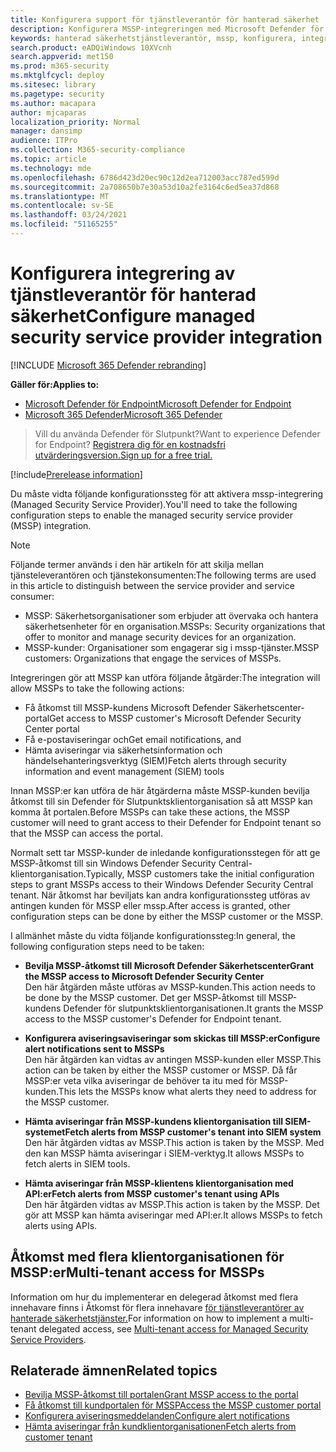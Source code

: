 ```yaml
---
title: Konfigurera support för tjänstleverantör för hanterad säkerhet
description: Konfigurera MSSP-integreringen med Microsoft Defender för slutpunkten genom att vidta nödvändiga åtgärder
keywords: hanterad säkerhetstjänstleverantör, mssp, konfigurera, integrering
search.product: eADQiWindows 10XVcnh
search.appverid: met150
ms.prod: m365-security
ms.mktglfcycl: deploy
ms.sitesec: library
ms.pagetype: security
ms.author: macapara
author: mjcaparas
localization_priority: Normal
manager: dansimp
audience: ITPro
ms.collection: M365-security-compliance
ms.topic: article
ms.technology: mde
ms.openlocfilehash: 6786d423d20ec90c12d2ea712003acc787ed599d
ms.sourcegitcommit: 2a708650b7e30a53d10a2fe3164c6ed5ea37d868
ms.translationtype: MT
ms.contentlocale: sv-SE
ms.lasthandoff: 03/24/2021
ms.locfileid: "51165255"
---
```

# <a name="configure-managed-security-service-provider-integration"></a><span data-ttu-id="e1216-104">Konfigurera integrering av tjänstleverantör för hanterad säkerhet</span><span class="sxs-lookup"><span data-stu-id="e1216-104">Configure managed security service provider integration</span></span>

[!INCLUDE [Microsoft 365 Defender rebranding](../../includes/microsoft-defender.md)]

<span data-ttu-id="e1216-105">**Gäller för:**</span><span class="sxs-lookup"><span data-stu-id="e1216-105">**Applies to:**</span></span>
- [<span data-ttu-id="e1216-106">Microsoft Defender för Endpoint</span><span class="sxs-lookup"><span data-stu-id="e1216-106">Microsoft Defender for Endpoint</span></span>](https://go.microsoft.com/fwlink/p/?linkid=2154037)
- [<span data-ttu-id="e1216-107">Microsoft 365 Defender</span><span class="sxs-lookup"><span data-stu-id="e1216-107">Microsoft 365 Defender</span></span>](https://go.microsoft.com/fwlink/?linkid=2118804)

><span data-ttu-id="e1216-108">Vill du använda Defender för Slutpunkt?</span><span class="sxs-lookup"><span data-stu-id="e1216-108">Want to experience Defender for Endpoint?</span></span> [<span data-ttu-id="e1216-109">Registrera dig för en kostnadsfri utvärderingsversion.</span><span class="sxs-lookup"><span data-stu-id="e1216-109">Sign up for a free trial.</span></span>](https://www.microsoft.com/microsoft-365/windows/microsoft-defender-atp?ocid=docs-mssp-support-abovefoldlink)
 
[!include[Prerelease information](../../includes/prerelease.md)]

<span data-ttu-id="e1216-110">Du måste vidta följande konfigurationssteg för att aktivera mssp-integrering (Managed Security Service Provider).</span><span class="sxs-lookup"><span data-stu-id="e1216-110">You'll need to take the following configuration steps to enable the managed security service provider (MSSP) integration.</span></span>

>[!NOTE]
><span data-ttu-id="e1216-111">Följande termer används i den här artikeln för att skilja mellan tjänsteleverantören och tjänstekonsumenten:</span><span class="sxs-lookup"><span data-stu-id="e1216-111">The following terms are used in this article to distinguish between the service provider and service consumer:</span></span>
> - <span data-ttu-id="e1216-112">MSSP: Säkerhetsorganisationer som erbjuder att övervaka och hantera säkerhetsenheter för en organisation.</span><span class="sxs-lookup"><span data-stu-id="e1216-112">MSSPs: Security organizations that offer to monitor and manage security devices for an organization.</span></span>
> - <span data-ttu-id="e1216-113">MSSP-kunder: Organisationer som engagerar sig i mssp-tjänster.</span><span class="sxs-lookup"><span data-stu-id="e1216-113">MSSP customers: Organizations that engage the services of MSSPs.</span></span>

<span data-ttu-id="e1216-114">Integreringen gör att MSSP kan utföra följande åtgärder:</span><span class="sxs-lookup"><span data-stu-id="e1216-114">The integration will allow MSSPs to take the following actions:</span></span>

- <span data-ttu-id="e1216-115">Få åtkomst till MSSP-kundens Microsoft Defender Säkerhetscenter-portal</span><span class="sxs-lookup"><span data-stu-id="e1216-115">Get access to MSSP customer's Microsoft Defender Security Center portal</span></span>
- <span data-ttu-id="e1216-116">Få e-postaviseringar och</span><span class="sxs-lookup"><span data-stu-id="e1216-116">Get email notifications, and</span></span> 
- <span data-ttu-id="e1216-117">Hämta aviseringar via säkerhetsinformation och händelsehanteringsverktyg (SIEM)</span><span class="sxs-lookup"><span data-stu-id="e1216-117">Fetch alerts through security information and event management (SIEM) tools</span></span>

<span data-ttu-id="e1216-118">Innan MSSP:er kan utföra de här åtgärderna måste MSSP-kunden bevilja åtkomst till sin Defender för Slutpunktsklientorganisation så att MSSP kan komma åt portalen.</span><span class="sxs-lookup"><span data-stu-id="e1216-118">Before MSSPs can take these actions, the MSSP customer will need to grant access to their Defender for Endpoint tenant so that the MSSP can access the portal.</span></span> 
 

<span data-ttu-id="e1216-119">Normalt sett tar MSSP-kunder de inledande konfigurationsstegen för att ge MSSP-åtkomst till sin Windows Defender Security Central-klientorganisation.</span><span class="sxs-lookup"><span data-stu-id="e1216-119">Typically, MSSP customers take the initial configuration steps to grant MSSPs access to their Windows Defender Security Central tenant.</span></span> <span data-ttu-id="e1216-120">När åtkomst har beviljats kan andra konfigurationssteg utföras av antingen kunden för MSSP eller mssp.</span><span class="sxs-lookup"><span data-stu-id="e1216-120">After access is granted, other configuration steps can be done by either the MSSP customer or the MSSP.</span></span>


<span data-ttu-id="e1216-121">I allmänhet måste du vidta följande konfigurationssteg:</span><span class="sxs-lookup"><span data-stu-id="e1216-121">In general, the following configuration steps need to be taken:</span></span>


- <span data-ttu-id="e1216-122">**Bevilja MSSP-åtkomst till Microsoft Defender Säkerhetscenter**</span><span class="sxs-lookup"><span data-stu-id="e1216-122">**Grant the MSSP access to Microsoft Defender Security Center**</span></span> <br>
<span data-ttu-id="e1216-123">Den här åtgärden måste utföras av MSSP-kunden.</span><span class="sxs-lookup"><span data-stu-id="e1216-123">This action needs to be done by the MSSP customer.</span></span> <span data-ttu-id="e1216-124">Det ger MSSP-åtkomst till MSSP-kundens Defender för slutpunktsklientorganisationen.</span><span class="sxs-lookup"><span data-stu-id="e1216-124">It grants the MSSP access to the MSSP customer's Defender for Endpoint tenant.</span></span>
 

- <span data-ttu-id="e1216-125">**Konfigurera aviseringsaviseringar som skickas till MSSP:er**</span><span class="sxs-lookup"><span data-stu-id="e1216-125">**Configure alert notifications sent to MSSPs**</span></span> <br>
<span data-ttu-id="e1216-126">Den här åtgärden kan vidtas av antingen MSSP-kunden eller MSSP.</span><span class="sxs-lookup"><span data-stu-id="e1216-126">This action can be taken by either the MSSP customer or MSSP.</span></span> <span data-ttu-id="e1216-127">Då får MSSP:er veta vilka aviseringar de behöver ta itu med för MSSP-kunden.</span><span class="sxs-lookup"><span data-stu-id="e1216-127">This lets the MSSPs know what alerts they need to address for the MSSP customer.</span></span>

- <span data-ttu-id="e1216-128">**Hämta aviseringar från MSSP-kundens klientorganisation till SIEM-systemet**</span><span class="sxs-lookup"><span data-stu-id="e1216-128">**Fetch alerts from MSSP customer's tenant into SIEM system**</span></span> <br> <span data-ttu-id="e1216-129">Den här åtgärden vidtas av MSSP.</span><span class="sxs-lookup"><span data-stu-id="e1216-129">This action is taken by the MSSP.</span></span> <span data-ttu-id="e1216-130">Med den kan MSSP hämta aviseringar i SIEM-verktyg.</span><span class="sxs-lookup"><span data-stu-id="e1216-130">It allows MSSPs to fetch alerts in SIEM tools.</span></span>

- <span data-ttu-id="e1216-131">**Hämta aviseringar från MSSP-klientens klientorganisation med API:er**</span><span class="sxs-lookup"><span data-stu-id="e1216-131">**Fetch alerts from MSSP customer's tenant using APIs**</span></span> <br>
<span data-ttu-id="e1216-132">Den här åtgärden vidtas av MSSP.</span><span class="sxs-lookup"><span data-stu-id="e1216-132">This action is taken by the MSSP.</span></span> <span data-ttu-id="e1216-133">Det gör att MSSP kan hämta aviseringar med API:er.</span><span class="sxs-lookup"><span data-stu-id="e1216-133">It allows MSSPs to fetch alerts using APIs.</span></span>

## <a name="multi-tenant-access-for-mssps"></a><span data-ttu-id="e1216-134">Åtkomst med flera klientorganisationen för MSSP:er</span><span class="sxs-lookup"><span data-stu-id="e1216-134">Multi-tenant access for MSSPs</span></span>
<span data-ttu-id="e1216-135">Information om hur du implementerar en delegerad åtkomst med flera innehavare finns i Åtkomst för flera innehavare [för tjänstleverantörer av hanterade säkerhetstjänster.](https://techcommunity.microsoft.com/t5/microsoft-defender-atp/multi-tenant-access-for-managed-security-service-providers/ba-p/1533440)</span><span class="sxs-lookup"><span data-stu-id="e1216-135">For information on how to implement a multi-tenant delegated access, see [Multi-tenant access for Managed Security Service Providers](https://techcommunity.microsoft.com/t5/microsoft-defender-atp/multi-tenant-access-for-managed-security-service-providers/ba-p/1533440).</span></span>



## <a name="related-topics"></a><span data-ttu-id="e1216-136">Relaterade ämnen</span><span class="sxs-lookup"><span data-stu-id="e1216-136">Related topics</span></span>
- [<span data-ttu-id="e1216-137">Bevilja MSSP-åtkomst till portalen</span><span class="sxs-lookup"><span data-stu-id="e1216-137">Grant MSSP access to the portal</span></span>](grant-mssp-access.md)
- [<span data-ttu-id="e1216-138">Få åtkomst till kundportalen för MSSP</span><span class="sxs-lookup"><span data-stu-id="e1216-138">Access the MSSP customer portal</span></span>](access-mssp-portal.md)
- [<span data-ttu-id="e1216-139">Konfigurera aviseringsmeddelanden</span><span class="sxs-lookup"><span data-stu-id="e1216-139">Configure alert notifications</span></span>](configure-mssp-notifications.md)
- [<span data-ttu-id="e1216-140">Hämta aviseringar från kundklientorganisationen</span><span class="sxs-lookup"><span data-stu-id="e1216-140">Fetch alerts from customer tenant</span></span>](fetch-alerts-mssp.md)

